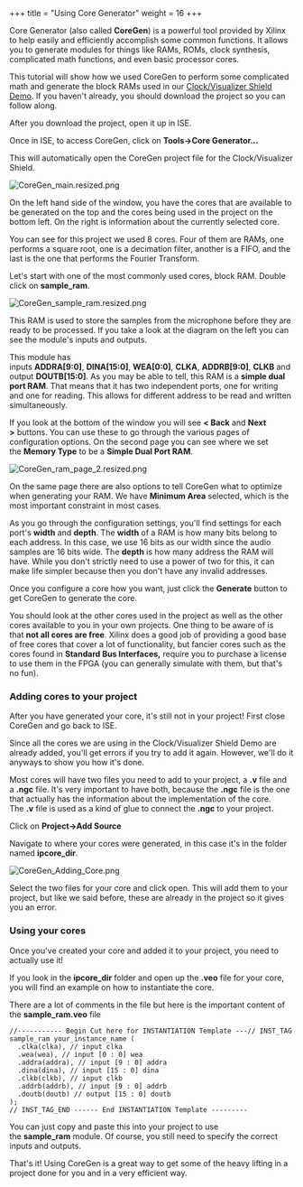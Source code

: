 +++
title = "Using Core Generator"
weight = 16
+++

Core Generator (also called **CoreGen**) is a powerful tool provided by Xilinx to help easily and efficiently accomplish some common functions. It allows you to generate modules for things like RAMs, ROMs, clock synthesis, complicated math functions, and even basic processor cores.

This tutorial will show how we used CoreGen to perform some complicated math and generate the block RAMs used in our [Clock/Visualizer Shield Demo](https://cdn.embeddedmicro.com/clock-shield/Mojo-Clock.zip). If you haven't already, you should download the project so you can follow along.

After you download the project, open it up in ISE.

Once in ISE, to access CoreGen, click on **Tools->Core Generator...**

This will automatically open the CoreGen project file for the Clock/Visualizer Shield.

![CoreGen_main.resized.png](https://cdn.alchitry.com/verilog/mojo/CoreGen_main.resized.png)

On the left hand side of the window, you have the cores that are available to be generated on the top and the cores being used in the project on the bottom left. On the right is information about the currently selected core.

You can see for this project we used 8 cores. Four of them are RAMs, one performs a square root, one is a decimation filter, another is a FIFO, and the last is the one that performs the Fourier Transform.

Let's start with one of the most commonly used cores, block RAM. Double click on **sample_ram**.

![CoreGen_sample_ram.resized.png](https://cdn.alchitry.com/verilog/mojo/CoreGen_sample_ram.resized.png)

This RAM is used to store the samples from the microphone before they are ready to be processed. If you take a look at the diagram on the left you can see the module's inputs and outputs.

This module has inputs **ADDRA\[9:0]**, **DINA\[15:0]**, **WEA\[0:0]**, **CLKA**, **ADDRB\[9:0]**, **CLKB** and output **DOUTB\[15:0]**. As you may be able to tell, this RAM is a **simple dual port RAM**. That means that it has two independent ports, one for writing and one for reading. This allows for different address to be read and written simultaneously.

If you look at the bottom of the window you will see **< Back** and **Next >** buttons. You can use these to go through the various pages of configuration options. On the second page you can see where we set the **Memory Type** to be a **Simple Dual Port RAM**.

![CoreGen_ram_page_2.resized.png](https://cdn.alchitry.com/verilog/mojo/CoreGen_ram_page_2.resized.png)

On the same page there are also options to tell CoreGen what to optimize when generating your RAM. We have **Minimum Area** selected, which is the most important constraint in most cases.

As you go through the configuration settings, you'll find settings for each port's **width** and **depth**. The **width** of a RAM is how many bits belong to each address. In this case, we use 16 bits as our width since the audio samples are 16 bits wide. The **depth** is how many address the RAM will have. While you don't strictly need to use a power of two for this, it can make life simpler because then you don't have any invalid addresses.

Once you configure a core how you want, just click the **Generate** button to get CoreGen to generate the core.

You should look at the other cores used in the project as well as the other cores available to you in your own projects. One thing to be aware of is that **not all cores are free**. Xilinx does a good job of providing a good base of free cores that cover a lot of functionality, but fancier cores such as the cores found in **Standard Bus Interfaces,** require you to purchase a license to use them in the FPGA (you can generally simulate with them, but that's no fun).

### Adding cores to your project

After you have generated your core, it's still not in your project! First close CoreGen and go back to ISE.

Since all the cores we are using in the Clock/Visualizer Shield Demo are already added, you'll get errors if you try to add it again. However, we'll do it anyways to show you how it's done.

Most cores will have two files you need to add to your project, a **.v** file and a **.ngc** file. It's very important to have both, because the **.ngc** file is the one that actually has the information about the implementation of the core. The **.v** file is used as a kind of glue to connect the **.ngc** to your project.

Click on **Project->Add Source**

Navigate to where your cores were generated, in this case it's in the folder named **ipcore_dir**.

![CoreGen_Adding_Core.png](https://cdn.alchitry.com/verilog/mojo/CoreGen_Adding_Core.png)

Select the two files for your core and click open. This will add them to your project, but like we said before, these are already in the project so it gives you an error.

### Using your cores

Once you've created your core and added it to your project, you need to actually use it!

If you look in the **ipcore_dir** folder and open up the **.veo** file for your core, you will find an example on how to instantiate the core.

There are a lot of comments in the file but here is the important content of the **sample_ram.veo** file

```verilog,linenos,linenostart=49
//----------- Begin Cut here for INSTANTIATION Template ---// INST_TAG
sample_ram your_instance_name (
  .clka(clka), // input clka
  .wea(wea), // input [0 : 0] wea
  .addra(addra), // input [9 : 0] addra
  .dina(dina), // input [15 : 0] dina
  .clkb(clkb), // input clkb
  .addrb(addrb), // input [9 : 0] addrb
  .doutb(doutb) // output [15 : 0] doutb
);
// INST_TAG_END ------ End INSTANTIATION Template ---------
```

You can just copy and paste this into your project to use the **sample_ram** module. Of course, you still need to specify the correct inputs and outputs.

That's it! Using CoreGen is a great way to get some of the heavy lifting in a project done for you and in a very efficient way.